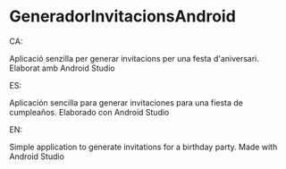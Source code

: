 # GeneradorInvitacionsAndroid
CA:

Aplicació senzilla per generar invitacions per una festa d'aniversari. Elaborat amb Android Studio

ES:

Aplicación sencilla para generar invitaciones para una fiesta de cumpleaños. Elaborado con Android Studio

EN:

Simple application to generate invitations for a birthday party. Made with Android Studio
